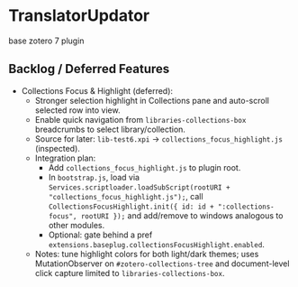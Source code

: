 # TranslatorUpdator
base zotero 7 plugin

## Backlog / Deferred Features

- Collections Focus & Highlight (deferred):
  - Stronger selection highlight in Collections pane and auto-scroll selected row into view.
  - Enable quick navigation from `libraries-collections-box` breadcrumbs to select library/collection.
  - Source for later: `lib-test6.xpi` → `collections_focus_highlight.js` (inspected).
  - Integration plan:
    - Add `collections_focus_highlight.js` to plugin root.
    - In `bootstrap.js`, load via `Services.scriptloader.loadSubScript(rootURI + "collections_focus_highlight.js");`, call `CollectionsFocusHighlight.init({ id: id + ":collections-focus", rootURI });` and add/remove to windows analogous to other modules.
    - Optional: gate behind a pref `extensions.baseplug.collectionsFocusHighlight.enabled`.
  - Notes: tune highlight colors for both light/dark themes; uses MutationObserver on `#zotero-collections-tree` and document-level click capture limited to `libraries-collections-box`.
